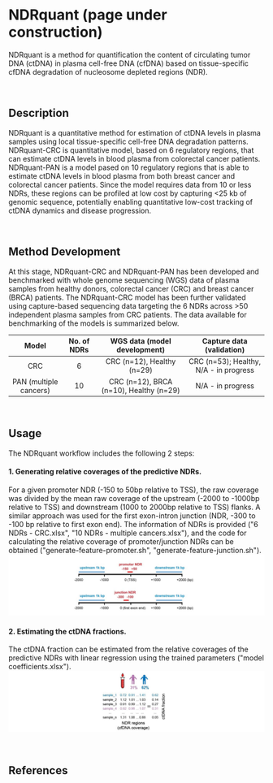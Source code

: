 # NDRquant (page under construction)
NDRquant is a method for quantification the content of circulating tumor DNA (ctDNA) in plasma cell-free DNA (cfDNA) based on tissue-specific cfDNA degradation of nucleosome depleted regions (NDR).
<p>&nbsp;</p>

## Description
NDRquant is a quantitative method for estimation of ctDNA levels in plasma samples using local tissue-specific cell-free DNA degradation patterns. NDRquant-CRC is quantitative model, based on 6 regulatory regions, that can estimate ctDNA levels in blood plasma from colorectal cancer patients. NDRquant-PAN is a model pased on  10 regulatory regions that is able to estimate ctDNA levels in blood plasma from both breast cancer and colorectal cancer patients. Since the model requires data from 10 or less NDRs, these regions can be profiled at low cost by capturing <25 kb of genomic sequence, potentially enabling quantitative low-cost tracking of ctDNA dynamics and disease progression.
<p>&nbsp;</p>

## Method Development
At this stage, NDRquant-CRC and NDRquant-PAN has been developed and benchmarked with whole genome sequencing (WGS) data of plasma samples from healthy donors, colorectal cancer (CRC) and breast cancer (BRCA) patients. The NDRquant-CRC model has been further validated using capture-based sequencing data targeting the 6 NDRs across >50 independent plasma samples from CRC patients. The data available for benchmarking of the models is summarized below.

| Model  | No. of NDRs  | WGS data (model development) | Capture data (validation) |
|:-------------:|:-------------:|:-----:|:-----:|
| CRC      | 6  | CRC (n=12), Healthy (n=29)  | CRC (n=53); Healthy, N/A - in progress |
| PAN (multiple cancers) | 10 | CRC (n=12), BRCA (n=10), Healthy (n=29) | N/A - in progress |
<p>&nbsp;</p>

## Usage
The NDRquant workflow includes the following 2 steps:

#### 1. Generating relative coverages of the predictive NDRs.
For a given promoter NDR (-150 to 50bp relative to TSS), the raw coverage was divided by the mean raw coverage of the upstream (-2000 to -1000bp relative to TSS) and downstream (1000 to 2000bp relative to TSS) flanks. A similar approach was used for the first exon-intron junction (NDR, -300 to -100 bp relative to first exon end). The information of NDRs is provided ("6 NDRs - CRC.xlsx", "10 NDRs - multiple cancers.xlsx"), and the code for calculating the relative coverage of promoter/junction NDRs can be obtained ("generate-feature-promoter.sh", "generate-feature-junction.sh").
![Alt text](https://github.com/skandlab/NDRquant/blob/main/relative%20coverage.jpg)

#### 2. Estimating the ctDNA fractions. 
The ctDNA fraction can be estimated from the relative coverages of the predictive NDRs with linear regression using the trained parameters ("model coefficients.xlsx").
![Alt text](https://github.com/skandlab/NDRquant/blob/main/model%20prediction.jpg)

<p>&nbsp;</p>

## References
